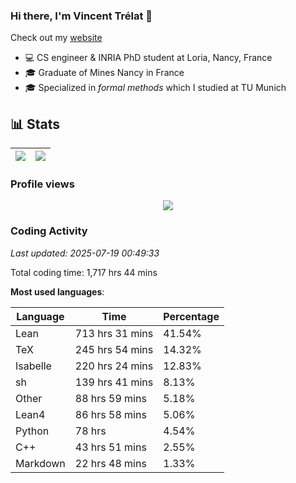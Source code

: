 ### Hi there, I'm Vincent Trélat 👋

Check out my [website](https://vtrelat.github.io)

-   💻 CS engineer & INRIA PhD student at Loria, Nancy, France
-   🎓 Graduate of Mines Nancy in France
-   🎓 Specialized in _formal methods_ which I studied at TU Munich

## 📊 **Stats**

| <img align="center" src="https://readme-stats.clckblog.space/api?username=VTrelat&show_icons=true&include_all_commits=true&theme=tokyonight&hide_border=true" /> | <img align="center" src="https://readme-stats.clckblog.space/api/top-langs/?username=VTrelat&layout=compact&theme=tokyonight&hide_border=true" /> |
| ---------------------------------------------------------------------------------------------------------------------------------------------------------------- | ------------------------------------------------------------------------------------------------------------------------------------------------- |

### Profile views

<p align="center">
 <img src="https://profile-counter.glitch.me/VTrelat/count.svg" />
</p>

<!--automations-->
### Coding Activity
_Last updated: 2025-07-19 00:49:33_

Total coding time: 1,717 hrs 44 mins

**Most used languages**:

| Language | Time | Percentage |
| ------------- | ------------- | ------------- |
| Lean | 713 hrs 31 mins | 41.54% |
| TeX | 245 hrs 54 mins | 14.32% |
| Isabelle | 220 hrs 24 mins | 12.83% |
| sh | 139 hrs 41 mins | 8.13% |
| Other | 88 hrs 59 mins | 5.18% |
| Lean4 | 86 hrs 58 mins | 5.06% |
| Python | 78 hrs | 4.54% |
| C++ | 43 hrs 51 mins | 2.55% |
| Markdown | 22 hrs 48 mins | 1.33% |


